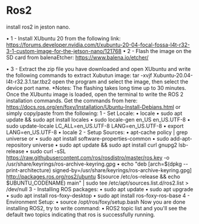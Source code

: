 # Ros2
install ros2 in jeston nano.

• 1 - Install XUbuntu 20 from the following link:
https://forums.developer.nvidia.com/t/xubuntu-20-04-focal-fossa-l4t-r32-3-1-custom-image-for-the-jetson-nano/121768
 • 2 - Flash the image on the SD card from balenaEtcher:
https://www.balena.io/etcher/

 • 3 - Extract the zip file you have downloaded and open XUbuntu and write the following commands to extract Xubutun image:
tar -xvjf Xubuntu-20.04-l4t-r32.3.1.tar.tbz2
open the program and select the image, then select the device port name.
*Notes: The flashing takes long time up to 30 minutes.
Once the XUbuntu image is loaded, open the terminal to write the ROS 2 installation commands.
Get the commands from here: https://docs.ros.org/en/foxy/Installation/Ubuntu-Install-Debians.html
or simply copy/paste from the following:
1 - Set Locale:
 • locale
 • sudo apt update && sudo apt install locales
 • sudo locale-gen en_US en_US.UTF-8
 • sudo update-locale LC_ALL=en_US.UTF-8 LANG=en_US.UTF-8
 • export LANG=en_US.UTF-8
 • locale
2 - Setup Sources:
 • apt-cache policy | grep universe or
 • sudo apt install software-properties-common
 • sudo add-apt-repository universe
 • sudo apt update && sudo apt install curl gnupg2 lsb-release
 • sudo curl -sSL https://raw.githubusercontent.com/ros/rosdistro/master/ros.key -o /usr/share/keyrings/ros-archive-keyring.gpg
 • echo "deb [arch=$(dpkg --print-architecture) signed-by=/usr/share/keyrings/ros-archive-keyring.gpg] http://packages.ros.org/ros2/ubuntu $(source /etc/os-release && echo $UBUNTU_CODENAME) main" | sudo tee /etc/apt/sources.list.d/ros2.list > /dev/null
3 - Installing ROS packages:
 • sudo apt update
 • sudo apt upgrade
 • sudo apt install ros-foxy-desktop
 • sudo apt install ros-foxy-ros-base
4 - Environment Setup:
 • source /opt/ros/foxy/setup.bash
Now you are done installing ROS2, try to write command:
 • ROS2 topic list
and you'll see the default two topics indicating that ros is successfully running.
